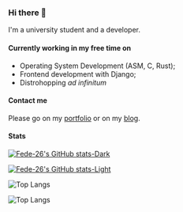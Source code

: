 ### Hi there 👋
I'm a university student and a developer.

<!--
**Fede-26/Fede-26** is a ✨ _special_ ✨ repository because its `README.md` (this file) appears on your GitHub profile.

Here are some ideas to get you started:

- 🔭 I’m currently working on ...
- 🌱 I’m currently learning ...
- 👯 I’m looking to collaborate on ...
- 🤔 I’m looking for help with ...
- 💬 Ask me about ...
- 📫 How to reach me: ...
- 😄 Pronouns: ...
- ⚡ Fun fact: ...
-->

#### Currently working in my free time on
- Operating System Development (ASM, C, Rust);
- Frontend development with Django;
- Distrohopping _ad infinitum_

#### Contact me
Please go on my [portfolio](https://fede-26.github.io/portfolio/) or on my [blog](https://fede-26.github.io/blog).

#### Stats

[![Fede-26's GitHub stats-Dark](https://github-readme-stats.vercel.app/api?username=Fede-26&hide_border=true&hide_rank=true&show_icons=true&theme=synthwave#gh-dark-mode-only)](https://github-readme-stats.vercel.app#gh-dark-mode-only)

[![Fede-26's GitHub stats-Light](https://github-readme-stats.vercel.app/api?username=fede-26&hide_rank=true&hide_border=true&show_icons=true&theme=buefy#gh-light-mode-only)](https://github-readme-stats.vercel.app#gh-light-mode-only)

![Top Langs](https://github-readme-stats.vercel.app/api/top-langs/?username=Fede-26&layout=compact&exclude_repo=blog&hide_border=true&hide=html,css&theme=synthwave#gh-dark-mode-only)

![Top Langs](https://github-readme-stats.vercel.app/api/top-langs/?username=Fede-26&layout=compact&hide_border=true&exclude_repo=blog&hide=html,css&theme=buefy#gh-light-mode-only)
